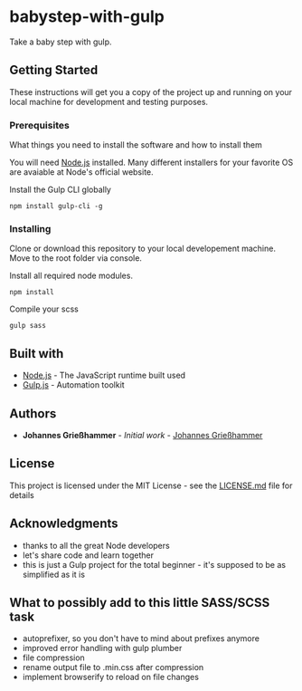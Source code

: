 # babystep-with-gulp
Take a baby step with gulp.

## Getting Started
These instructions will get you a copy of the project up and running on your local machine for development and testing purposes.

### Prerequisites
What things you need to install the software and how to install them

You will need [Node.js](https://nodejs.org/en/download/) installed. 
Many different installers for your favorite OS are avaiable at Node's official website. 

Install the Gulp CLI globally
```
npm install gulp-cli -g
```

### Installing
Clone or download this repository to your local developement machine. Move to the root folder via console.

Install all required node modules.
```
npm install
```

Compile your scss
```
gulp sass
```

## Built with
* [Node.js](https://nodejs.org/en/download/) - The JavaScript runtime built used
* [Gulp.js](https://gulpjs.com/) - Automation toolkit

## Authors
* **Johannes Grießhammer** - *Initial work* - [Johannes Grießhammer](https://github.com/johannesgriesshammer)

## License
This project is licensed under the MIT License - see the [LICENSE.md](LICENSE.md) file for details

## Acknowledgments
* thanks to all the great Node developers
* let's share code and learn together
* this is just a Gulp project for the total beginner - it's supposed to be as simplified as it is

## What to possibly add to this little SASS/SCSS task
* autoprefixer, so you don't have to mind about prefixes anymore
* improved error handling with gulp plumber
* file compression
* rename output file to .min.css after compression
* implement browserify to reload on file changes
